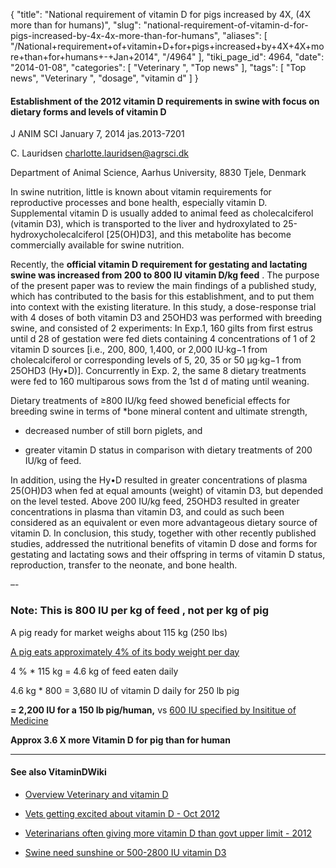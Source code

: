 {
    "title": "National requirement of vitamin D for pigs increased by 4X, (4X more than for humans)",
    "slug": "national-requirement-of-vitamin-d-for-pigs-increased-by-4x-4x-more-than-for-humans",
    "aliases": [
        "/National+requirement+of+vitamin+D+for+pigs+increased+by+4X+4X+more+than+for+humans+-+Jan+2014",
        "/4964"
    ],
    "tiki_page_id": 4964,
    "date": "2014-01-08",
    "categories": [
        "Veterinary ",
        "Top news"
    ],
    "tags": [
        "Top news",
        "Veterinary ",
        "dosage",
        "vitamin d"
    ]
}


#### Establishment of the 2012 vitamin D requirements in swine with focus on dietary forms and levels of vitamin D

J ANIM SCI January 7, 2014 jas.2013-7201

C. Lauridsen charlotte.lauridsen@agrsci.dk

Department of Animal Science, Aarhus University, 8830 Tjele, Denmark

In swine nutrition, little is known about vitamin requirements for reproductive processes and bone health, especially vitamin D. Supplemental vitamin D is usually added to animal feed as cholecalciferol (vitamin D3), which is transported to the liver and hydroxylated to 25-hydroxycholecalciferol <span>[25(OH)D3]</span>, and this metabolite has become commercially available for swine nutrition. 

Recently, the  **official vitamin D requirement for gestating and lactating swine was increased from 200 to 800 IU vitamin D/kg feed** . The purpose of the present paper was to review the main findings of a published study, which has contributed to the basis for this establishment, and to put them into context with the existing literature. In this study, a dose-response trial with 4 doses of both vitamin D3 and 25OHD3 was performed with breeding swine, and consisted of 2 experiments: In Exp.1, 160 gilts from first estrus until d 28 of gestation were fed diets containing 4 concentrations of 1 of 2 vitamin D sources <span>[i.e., 200, 800, 1,400, or 2,000 IU·kg−1 from cholecalciferol or corresponding levels of 5, 20, 35 or 50 μg·kg−1 from 25OHD3 (Hy•D)]</span>. Concurrently in Exp. 2, the same 8 dietary treatments were fed to 160 multiparous sows from the 1st d of mating until weaning. 

Dietary treatments of ≥800 IU/kg feed showed beneficial effects for breeding swine in terms of *bone mineral content and ultimate strength, 

* decreased number of still born piglets, and 

* greater vitamin D status in comparison with dietary treatments of 200 IU/kg of feed. 

In addition, using the Hy•D resulted in greater concentrations of plasma 25(OH)D3 when fed at equal amounts (weight) of vitamin D3, but depended on the level tested. Above 200 IU/kg feed, 25OHD3 resulted in greater concentrations in plasma than vitamin D3, and could as such been considered as an equivalent or even more advantageous dietary source of vitamin D. In conclusion, this study, together with other recently published studies, addressed the nutritional benefits of vitamin D dose and forms for gestating and lactating sows and their offspring in terms of vitamin D status, reproduction, transfer to the neonate, and bone health.

–-

### Note: This is 800 IU per kg of  **feed** , not per kg of pig

A pig ready for market weighs about 115 kg (250 lbs)

[A pig eats approximately 4% of its body weight per day](http://www.thepigsite.com/stockstds/18/daily-feed-intake%20) 

4 % * 115 kg = 4.6 kg of feed eaten daily

4.6 kg * 800 = 3,680 IU of vitamin D daily for 250 lb pig

 **= 2,200 IU  for a 150 lb pig/human,**  vs [600 IU specified by Insititue of Medicine](/tags/600-iu-specified-by-insititue-of-medicine.html)

 **Approx 3.6 X more Vitamin D for pig than for human** 

---

#### See also VitaminDWiki

* [Overview Veterinary and vitamin D](/tags/overview-veterinary-and-vitamin-d.html) 

* [Vets getting excited about vitamin D - Oct 2012](/posts/vets-getting-excited-about-vitamin-d)

* [Veterinarians often giving more vitamin D than govt upper limit - 2012](/posts/veterinarians-often-giving-more-vitamin-d-than-govt-upper-limit-2012)

* [Swine need sunshine or 500-2800 IU vitamin D3](/tags/swine-need-sunshine-or-500-2800-iu-vitamin-d3.html)